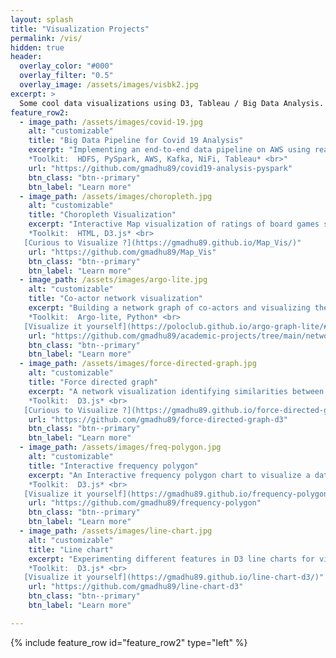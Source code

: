 ```yaml
---
layout: splash
title: "Visualization Projects"
permalink: /vis/
hidden: true
header:
  overlay_color: "#000"
  overlay_filter: "0.5"
  overlay_image: /assets/images/visbk2.jpg
excerpt: >
  Some cool data visualizations using D3, Tableau / Big Data Analysis.
feature_row2:
  - image_path: /assets/images/covid-19.jpg
    alt: "customizable"
    title: "Big Data Pipeline for Covid 19 Analysis"
    excerpt: "Implementing an end-to-end data pipeline on AWS using real-time streaming, Pyspark and HDFS to analyse trends and impacts with COVID-19 dataset. <br><br>
    *Toolkit:  HDFS, PySpark, AWS, Kafka, NiFi, Tableau* <br>"
    url: "https://github.com/gmadhu89/covid19-analysis-pyspark"
    btn_class: "btn--primary"
    btn_label: "Learn more"
  - image_path: /assets/images/choropleth.jpg
    alt: "customizable"
    title: "Choropleth Visualization"
    excerpt: "Interactive Map visualization of ratings of board games specific to each region. <br><br>
    *Toolkit:  HTML, D3.js* <br>
   [Curious to Visualize ?](https://gmadhu89.github.io/Map_Vis/)"
    url: "https://github.com/gmadhu89/Map_Vis"
    btn_class: "btn--primary"
    btn_label: "Learn more"
  - image_path: /assets/images/argo-lite.jpg
    alt: "customizable"
    title: "Co-actor network visualization"
    excerpt: "Building a network graph of co-actors and visualizing them as a graph. <br><br>
    *Toolkit:  Argo-lite, Python* <br>
   [Visualize it yourself](https://poloclub.github.io/argo-graph-lite/#fb015d5e-4934-4f3e-83be-73e899e9cdd1)"
    url: "https://github.com/gmadhu89/academic-projects/tree/main/network-visualization"
    btn_class: "btn--primary"
    btn_label: "Learn more"
  - image_path: /assets/images/force-directed-graph.jpg
    alt: "customizable"
    title: "Force directed graph"
    excerpt: "A network visualization identifying similarities between board games using force-directed simulations. <br><br>
    *Toolkit:  D3.js* <br>
   [Curious to Visualize ?](https://gmadhu89.github.io/force-directed-graph-d3/)"
    url: "https://github.com/gmadhu89/force-directed-graph-d3"
    btn_class: "btn--primary"
    btn_label: "Learn more"
  - image_path: /assets/images/freq-polygon.jpg
    alt: "customizable"
    title: "Interactive frequency polygon"
    excerpt: "An Interactive frequency polygon chart to visualize a dataset containing list of games, their ratings, and supporting information like number of user rated, year published. <br><br>
    *Toolkit:  D3.js* <br>
   [Visualize it yourself](https://gmadhu89.github.io/frequency-polygon/)"
    url: "https://github.com/gmadhu89/frequency-polygon"
    btn_class: "btn--primary"
    btn_label: "Learn more"
  - image_path: /assets/images/line-chart.jpg
    alt: "customizable"
    title: "Line chart"
    excerpt: "Experimenting different features in D3 line charts for visualizing board game ratings. <br><br>
    *Toolkit:  D3.js* <br>
   [Visualize it yourself](https://gmadhu89.github.io/line-chart-d3/)"
    url: "https://github.com/gmadhu89/line-chart-d3"
    btn_class: "btn--primary"
    btn_label: "Learn more"

---
```

{% include feature_row id="feature_row2" type="left" %}
